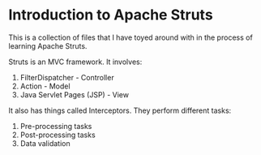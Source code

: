 # Introduction to Apache Struts

This is a collection of files that I have toyed around with in the process of learning Apache Struts.

Struts is an MVC framework. It involves:
1. FilterDispatcher - Controller
2. Action - Model
3. Java Servlet Pages (JSP) - View

It also has things called Interceptors. They perform different tasks:
1. Pre-processing tasks
2. Post-processing tasks
3. Data validation